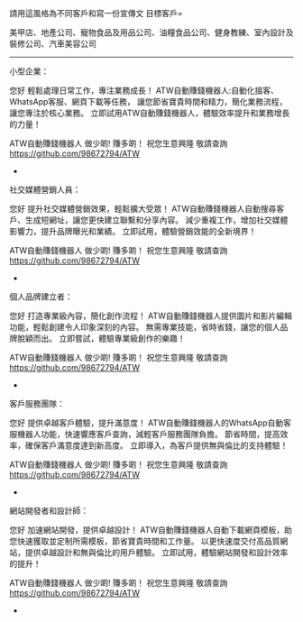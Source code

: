 
請用這風格為不同客戶和寫一份宣傳文 
目標客戶=

美甲店、地產公司、寵物食品及用品公司、油糧食品公司、健身教練、室內設計及裝修公司、汽車美容公司

---

小型企業：

您好
輕鬆處理日常工作，專注業務成長！
ATW自動賺錢機器人:自動化搵客、WhatsApp客服、網頁下載等任務，
讓您節省寶貴時間和精力，簡化業務流程，讓您專注於核心業務。
立即試用ATW自動賺錢機器人，體驗效率提升和業務增長的力量！

ATW自動賺錢機器人 做少啲! 賺多啲！
祝您生意興隆 敬請查詢
https://github.com/98672794/ATW

-


社交媒體營銷人員：

您好
提升社交媒體營銷效果，輕鬆擴大受眾！
ATW自動賺錢機器人自動搜尋客戶、生成短網址，讓您更快建立聯繫和分享內容。
減少重複工作，增加社交媒體影響力，提升品牌曝光和業績。
立即試用，體驗營銷效能的全新境界！

ATW自動賺錢機器人 做少啲! 賺多啲！
祝您生意興隆 敬請查詢
https://github.com/98672794/ATW

-

個人品牌建立者：

您好
打造專業級內容，簡化創作流程！
ATW自動賺錢機器人提供圖片和影片編輯功能，輕鬆創建令人印象深刻的內容。
無需專業技能，省時省錢，讓您的個人品牌脫穎而出。
立即嘗試，體驗專業級創作的樂趣！

ATW自動賺錢機器人 做少啲! 賺多啲！
祝您生意興隆 敬請查詢
https://github.com/98672794/ATW

-

客戶服務團隊：

您好
提供卓越客戶體驗，提升滿意度！
ATW自動賺錢機器人的WhatsApp自動客服機器人功能，快速響應客戶查詢，減輕客戶服務團隊負擔。
節省時間，提高效率，確保客戶滿意度達到新高度。
立即導入，為客戶提供無與倫比的支持體驗！

ATW自動賺錢機器人 做少啲! 賺多啲！
祝您生意興隆 敬請查詢
https://github.com/98672794/ATW

-

網站開發者和設計師：

您好
加速網站開發，提供卓越設計！
ATW自動賺錢機器人自動下載網頁模板，助您快速獲取並定制所需模板，節省寶貴時間和工作量。
以更快速度交付高品質網站，提供卓越設計和無與倫比的用戶體驗。
立即試用，體驗網站開發和設計效率的提升！

ATW自動賺錢機器人 做少啲! 賺多啲！
祝您生意興隆 敬請查詢
https://github.com/98672794/ATW

-
























